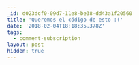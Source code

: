 ```yaml
---
_id: d023dcf0-09d7-11e8-be38-dd43a1f20560
title: 'Queremos el código de esto :('
date: '2018-02-04T18:18:35.378Z'
tags:
  - comment-subscription
layout: post
hidden: true
---
```

 
